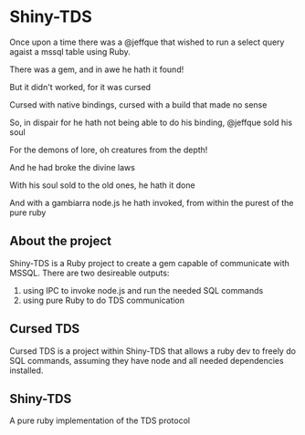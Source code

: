 # Shiny-TDS

Once upon a time there was a @jeffque that wished to run a select query
agaist a mssql table using Ruby.

There was a gem, and in awe he hath it found!

But it didn't worked, for it was cursed

Cursed with native bindings, cursed with a build that made no sense

So, in dispair for he hath not being able to do his binding, @jeffque sold his soul

For the demons of lore, oh creatures from the depth!

And he had broke the divine laws

With his soul sold to the old ones, he hath it done

And with a gambiarra node.js he hath invoked, from within the purest of the pure ruby

## About the project

Shiny-TDS is a Ruby project to create a gem capable of communicate with MSSQL.
There are two desireable outputs:

1. using IPC to invoke node.js and run the needed SQL commands
1. using pure Ruby to do TDS communication

## Cursed TDS

Cursed TDS is a project within Shiny-TDS that allows a ruby dev to
freely do SQL commands, assuming they have node and all needed dependencies
installed.

## Shiny-TDS

A pure ruby implementation of the TDS protocol
